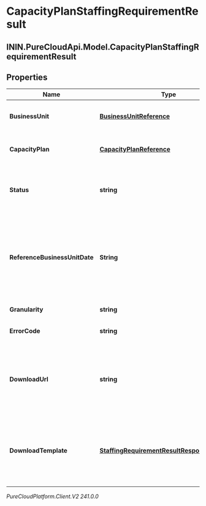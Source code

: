 # CapacityPlanStaffingRequirementResult

## ININ.PureCloudApi.Model.CapacityPlanStaffingRequirementResult

## Properties

|Name | Type | Description | Notes|
|------------ | ------------- | ------------- | -------------|
| **BusinessUnit** | [**BusinessUnitReference**](BusinessUnitReference) | The business unit to which the capacity plan belongs | |
| **CapacityPlan** | [**CapacityPlanReference**](CapacityPlanReference) | The capacity plan for which requirements are generated | |
| **Status** | **string** | The status of the requirement generation of the capacity plan | |
| **ReferenceBusinessUnitDate** | **String** | The reference date for interval-based data for the requirements. Dates are represented as an ISO-8601 string. For example: yyyy-MM-dd | |
| **Granularity** | **string** | Granularity of the intervals | |
| **ErrorCode** | **string** | The error code when status is &#39;Failed&#39; | [optional] |
| **DownloadUrl** | **string** | The URL to get the requirements results for the capacity plan. It will be populated if the status is &#39;Complete&#39; | [optional] |
| **DownloadTemplate** | [**StaffingRequirementResultResponseTemplate**](StaffingRequirementResultResponseTemplate) | Staffing requirement results always come through downloadUrl, the schema included here is just for documentation | [optional] |



_PureCloudPlatform.Client.V2 241.0.0_
